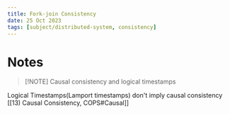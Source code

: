 ```yaml
---
title: Fork-join Consistency
date: 25 Oct 2023
tags: [subject/distributed-system, consistency]
---
```

# Notes

> [!NOTE] Causal consistency and logical timestamps
> 
> 
Logical Timestamps(Lamport timestamps) don't imply causal consistency [[13) Causal Consistency, COPS#Causal]]
